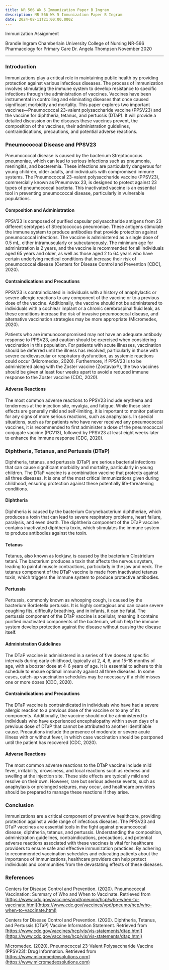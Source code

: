 ```yaml
---
title: NR 566 Wk 5 Immunization Paper B Ingram
description: NR 566 Wk 5 Immunization Paper B Ingram
date: 2024-08-11T21:00:00.000Z
---
```


Immunization Assignment

Brandie Ingram
Chamberlain University College of Nursing
NR-566 Pharmacology for Primary Care
Dr. Angela Thompson
November 2020

***

### Introduction

Immunizations play a critical role in maintaining public health by providing protection against various infectious diseases. The process of immunization involves stimulating the immune system to develop resistance to specific infections through the administration of vaccines. Vaccines have been instrumental in controlling and eliminating diseases that once caused significant morbidity and mortality. This paper explores two important vaccines—Pneumococcal 23-valent polysaccharide vaccine (PPSV23) and the vaccine for diphtheria, tetanus, and pertussis (DTaP). It will provide a detailed discussion on the diseases these vaccines prevent, the composition of the vaccines, their administration guidelines, contraindications, precautions, and potential adverse reactions.

### Pneumococcal Disease and PPSV23

Pneumococcal disease is caused by the bacterium Streptococcus pneumoniae, which can lead to serious infections such as pneumonia, meningitis, and bacteremia. These infections are particularly dangerous for young children, older adults, and individuals with compromised immune systems. The Pneumococcal 23-valent polysaccharide vaccine (PPSV23), commercially known as Pneumovax 23, is designed to protect against 23 types of pneumococcal bacteria. This inactivated vaccine is an essential tool in preventing pneumococcal disease, particularly in vulnerable populations.

#### Composition and Administration

PPSV23 is composed of purified capsular polysaccharide antigens from 23 different serotypes of Streptococcus pneumoniae. These antigens stimulate the immune system to produce antibodies that provide protection against pneumococcal infections. The vaccine is administered as a single dose of 0.5 mL, either intramuscularly or subcutaneously. The minimum age for administration is 2 years, and the vaccine is recommended for all individuals aged 65 years and older, as well as those aged 2 to 64 years who have certain underlying medical conditions that increase their risk of pneumococcal disease (Centers for Disease Control and Prevention \[CDC], 2020).

#### Contraindications and Precautions

PPSV23 is contraindicated in individuals with a history of anaphylactic or severe allergic reactions to any component of the vaccine or to a previous dose of the vaccine. Additionally, the vaccine should not be administered to individuals with a cochlear implant or a chronic cerebrospinal fluid leak, as these conditions increase the risk of invasive pneumococcal disease, and alternative vaccination strategies may be more appropriate (Micromedex, 2020).

Patients who are immunocompromised may not have an adequate antibody response to PPSV23, and caution should be exercised when considering vaccination in this population. For patients with acute illnesses, vaccination should be deferred until the illness has resolved, particularly in those with severe cardiovascular or respiratory dysfunction, as systemic reactions could occur (Micromedex, 2020). Furthermore, if PPSV23 is to be administered along with the Zoster vaccine (Zostavax®), the two vaccines should be given at least four weeks apart to avoid a reduced immune response to the Zoster vaccine (CDC, 2020).

#### Adverse Reactions

The most common adverse reactions to PPSV23 include erythema and tenderness at the injection site, myalgia, and fatigue. While these side effects are generally mild and self-limiting, it is important to monitor patients for any signs of more serious reactions, such as anaphylaxis. In special situations, such as for patients who have never received any pneumococcal vaccines, it is recommended to first administer a dose of the pneumococcal conjugate vaccine (PCV13), followed by PPSV23 at least eight weeks later to enhance the immune response (CDC, 2020).

### Diphtheria, Tetanus, and Pertussis (DTaP)

Diphtheria, tetanus, and pertussis (DTaP) are serious bacterial infections that can cause significant morbidity and mortality, particularly in young children. The DTaP vaccine is a combination vaccine that protects against all three diseases. It is one of the most critical immunizations given during childhood, ensuring protection against these potentially life-threatening conditions.

#### Diphtheria

Diphtheria is caused by the bacterium Corynebacterium diphtheriae, which produces a toxin that can lead to severe respiratory problems, heart failure, paralysis, and even death. The diphtheria component of the DTaP vaccine contains inactivated diphtheria toxin, which stimulates the immune system to produce antibodies against the toxin.

#### Tetanus

Tetanus, also known as lockjaw, is caused by the bacterium Clostridium tetani. The bacterium produces a toxin that affects the nervous system, leading to painful muscle contractions, particularly in the jaw and neck. The tetanus component of the DTaP vaccine is made from inactivated tetanus toxin, which triggers the immune system to produce protective antibodies.

#### Pertussis

Pertussis, commonly known as whooping cough, is caused by the bacterium Bordetella pertussis. It is highly contagious and can cause severe coughing fits, difficulty breathing, and in infants, it can be fatal. The pertussis component of the DTaP vaccine is acellular, meaning it contains purified inactivated components of the bacterium, which help the immune system develop protection against the disease without causing the disease itself.

#### Administration Guidelines

The DTaP vaccine is administered in a series of five doses at specific intervals during early childhood, typically at 2, 4, 6, and 15-18 months of age, with a booster dose at 4-6 years of age. It is essential to adhere to this schedule to ensure optimal immunity against all three diseases. In some cases, catch-up vaccination schedules may be necessary if a child misses one or more doses (CDC, 2020).

#### Contraindications and Precautions

The DTaP vaccine is contraindicated in individuals who have had a severe allergic reaction to a previous dose of the vaccine or to any of its components. Additionally, the vaccine should not be administered to individuals who have experienced encephalopathy within seven days of a previous dose of DTaP that cannot be attributed to another identifiable cause. Precautions include the presence of moderate or severe acute illness with or without fever, in which case vaccination should be postponed until the patient has recovered (CDC, 2020).

#### Adverse Reactions

The most common adverse reactions to the DTaP vaccine include mild fever, irritability, drowsiness, and local reactions such as redness and swelling at the injection site. These side effects are typically mild and resolve on their own. However, rare but serious adverse events, such as anaphylaxis or prolonged seizures, may occur, and healthcare providers should be prepared to manage these reactions if they arise.

### Conclusion

Immunizations are a critical component of preventive healthcare, providing protection against a wide range of infectious diseases. The PPSV23 and DTaP vaccines are essential tools in the fight against pneumococcal disease, diphtheria, tetanus, and pertussis. Understanding the composition, administration guidelines, contraindications, precautions, and potential adverse reactions associated with these vaccines is vital for healthcare providers to ensure safe and effective immunization practices. By adhering to recommended vaccination schedules and educating patients about the importance of immunizations, healthcare providers can help protect individuals and communities from the devastating effects of these diseases.

### References

Centers for Disease Control and Prevention. (2020). Pneumococcal Vaccination: Summary of Who and When to Vaccinate. Retrieved from [https://www.cdc.gov/vaccines/vpd/pneumo/hcp/who-when-to-vaccinate.html](https://www.cdc.gov/vaccines/vpd/pneumo/hcp/who-when-to-vaccinate.html)

Centers for Disease Control and Prevention. (2020). Diphtheria, Tetanus, and Pertussis (DTaP) Vaccine Information Statement. Retrieved from [https://www.cdc.gov/vaccines/hcp/vis/vis-statements/dtap.html](https://www.cdc.gov/vaccines/hcp/vis/vis-statements/dtap.html)

Micromedex. (2020). Pneumococcal 23-Valent Polysaccharide Vaccine (PPSV23): Drug Information. Retrieved from [https://www.micromedexsolutions.com](https://www.micromedexsolutions.com)
